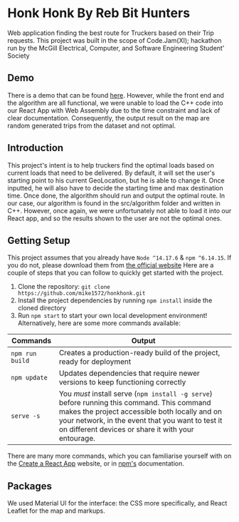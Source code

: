 # Honk Honk By Reb Bit Hunters

Web application finding the best route for Truckers based on their Trip requests. 
This project was built in the scope of Code.Jam(XI); hackathon run by the McGill Electrical, Computer, and Software Engineering Student’ Society

## Demo

There is a demo that can be found [here]().
However, while the front end and the algorithm are all functional, we were unable to load the C++ code into our React App with Web Assembly due to the time constraint and lack of clear documentation. Consequently, the output result on the map are random generated trips from the dataset and not optimal.

## Introduction

This project's intent is to help truckers find the optimal loads based on current loads that need to be delivered. By default, it will set the user's starting point to his current GeoLocation, but he is able to change it. Once inputted, he will also have to decide the starting time and max destination time. Once done, the algorithm should run and output the optimal route. In our case, our algorithm is found in the src/algorithm folder and written in C++. However, once again, we were unfortunately not able to load it into our React app, and so the results shown to the user are not the optimal ones. 

## Getting Setup
This project assumes that you already have `Node ^14.17.6` & `npm ^6.14.15`. If you do not, please download them from [the official website](https://nodejs.org/en/download/)
Here are a couple of steps that you can follow to quickly get started with the project.

1. Clone the repository: `git clone https://github.com/mike1572/honkhonk.git`
2. Install the project dependencies by running `npm install` inside the cloned directory
3. Run `npm start` to start your own local development environment! Alternatively, here are some more commands available:

| Commands        | Output
|-----------------|-------------------------------------------------------------------|
| `npm run build` | Creates a production-ready build of the project, ready for deployment |
| `npm update`    | Updates dependencies that require newer versions to keep functioning correctly|
| `serve -s`      | You *must* install serve (`npm install -g serve`) before running this command. This command makes the project accessible both locally and on your network, in the event that you want to test it on different devices or share it with your entourage.|

There are many more commands, which you can familiarise yourself with on the [Create a React App](https://create-react-app.dev/) website, or in [npm's](https://docs.npmjs.com/) documentation.


## Packages

We used Material UI for the interface: the CSS more specifically, and React Leaflet for the map and markups.



